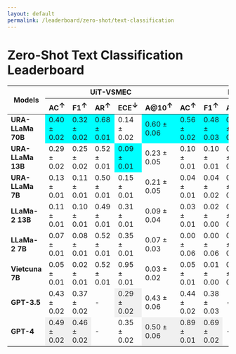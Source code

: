 ```yaml
---
layout: default
permalink: /leaderboard/zero-shot/text-classification
---
```

# Zero-Shot Text Classification Leaderboard

<table class="table table-bordered table-sm w-100 dtHorizontalTable" cellspacing="0">
    <thead>
        <tr>
            <th rowspan="2" class="text-center align-middle"><b>Models</b></th>
            <th colspan="5" class="text-center"><b>UiT-VSMEC</b></th>
            <th colspan="5" class="text-center"><b>PhoATIS</b></th>
        </tr>
        <tr>
            <th class="text-center"><b>AC<span style="vertical-align: super;">↑</span></b></th>
            <th class="text-center"><b>F1<span style="vertical-align: super;">↑</span></b></th>
            <th class="text-center"><b>AR<span style="vertical-align: super;">↑</span></b></th>
            <th class="text-center"><b>ECE<span style="vertical-align: super;">↓</span></b></th>
            <th class="text-center"><b>A@10<span style="vertical-align: super;">↑</span></b></th>
            <th class="text-center"><b>AC<span style="vertical-align: super;">↑</span></b></th>
            <th class="text-center"><b>F1<span style="vertical-align: super;">↑</span></b></th>
            <th class="text-center"><b>AR<span style="vertical-align: super;">↑</span></b></th>
            <th class="text-center"><b>ECE<span style="vertical-align: super;">↓</span></b></th>
            <th class="text-center"><b>A@10<span style="vertical-align: super;">↑</span></b></th>
        </tr>
    </thead>
    <tbody>
        <tr>
            <td class="text-center"><b>URA-LLaMa 70B</b></td>
            <td class="text-center" style="background-color: cyan;">0.40 ± 0.02</td>
            <td class="text-center" style="background-color: cyan;">0.32 ± 0.02</td>
            <td class="text-center" style="background-color: cyan;">0.68 ± 0.01</td>
            <td class="text-center">0.14 ± 0.02</td>
            <td class="text-center" style="background-color: cyan;">0.60 ± 0.06</td>
            <td class="text-center" style="background-color: cyan;">0.56 ± 0.02</td>
            <td class="text-center" style="background-color: cyan;">0.48 ± 0.03</td>
            <td class="text-center" style="background-color: cyan;">0.85 ± 0.00</td>
            <td class="text-center">0.25 ± 0.02</td>
            <td class="text-center" style="background-color: cyan;">0.56 ± 0.06</td>
        </tr>
        <tr>
            <td class="text-center"><b>URA-LLaMa 13B</b></td>
            <td class="text-center">0.29 ± 0.02</td>
            <td class="text-center">0.25 ± 0.02</td>
            <td class="text-center">0.52 ± 0.01</td>
            <td class="text-center" style="background-color: cyan;">0.09 ± 0.01</td>
            <td class="text-center">0.23 ± 0.05</td>
            <td class="text-center">0.10 ± 0.01</td>
            <td class="text-center">0.10 ± 0.01</td>
            <td class="text-center">0.72 ± 0.00</td>
            <td class="text-center">0.52 ± 0.01</td>
            <td class="text-center">0.14 ± 0.04</td>
        </tr>
        <tr>
            <td class="text-center"><b>URA-LLaMa 7B</b></td>
            <td class="text-center">0.13 ± 0.01</td>
            <td class="text-center">0.11 ± 0.01</td>
            <td class="text-center">0.50 ± 0.01</td>
            <td class="text-center">0.15 ± 0.01</td>
            <td class="text-center">0.21 ± 0.05</td>
            <td class="text-center">0.04 ± 0.01</td>
            <td class="text-center">0.04 ± 0.02</td>
            <td class="text-center">0.77 ± 0.00</td>
            <td class="text-center">0.30 ± 0.01</td>
            <td class="text-center">0.04 ± 0.02</td>
        </tr>
        <tr>
            <td class="text-center"><b>LLaMa-2 13B</b></td>
            <td class="text-center">0.11 ± 0.01</td>
            <td class="text-center">0.10 ± 0.01</td>
            <td class="text-center">0.49 ± 0.01</td>
            <td class="text-center">0.31 ± 0.01</td>
            <td class="text-center">0.09 ± 0.04</td>
            <td class="text-center">0.03 ± 0.01</td>
            <td class="text-center">0.02 ± 0.00</td>
            <td class="text-center">0.45 ± 0.01</td>
            <td class="text-center">0.28 ± 0.01</td>
            <td class="text-center">0.03 ± 0.02</td>
        </tr>
        <tr>
            <td class="text-center"><b>LLaMa-2 7B</b></td>
            <td class="text-center">0.07 ± 0.01</td>
            <td class="text-center">0.08 ± 0.01</td>
            <td class="text-center">0.52 ± 0.01</td>
            <td class="text-center">0.35 ± 0.01</td>
            <td class="text-center">0.07 ± 0.03</td>
            <td class="text-center">0.00 ± 0.06</td>
            <td class="text-center">0.00 ± 0.06</td>
            <td class="text-center">0.61 ± 0.01</td>
            <td class="text-center">0.32 ± 0.00</td>
            <td class="text-center">0.00 ± 0.00</td>
        </tr>
        <tr>
            <td class="text-center"><b>Vietcuna 7B</b></td>
            <td class="text-center">0.05 ± 0.01</td>
            <td class="text-center">0.02 ± 0.01</td>
            <td class="text-center">0.52 ± 0.01</td>
            <td class="text-center">0.95 ± 0.01</td>
            <td class="text-center">0.03 ± 0.02</td>
            <td class="text-center">0.05 ± 0.01</td>
            <td class="text-center">0.01 ± 0.00</td>
            <td class="text-center">0.66 ± 0.00</td>
            <td class="text-center" style="background-color: cyan;">0.20 ± 0.01</td>
            <td class="text-center">0.01 ± 0.21</td>
        </tr>
        <tr>
            <td class="text-center"><b>GPT-3.5</b></td>
            <td class="text-center">0.43 ± 0.02</td>
            <td class="text-center">0.37 ± 0.02</td>
            <td class="text-center">-</td>
            <td class="text-center" style="background-color: #f0f0f0;">0.29 ± 0.02</td>
            <td class="text-center">0.43 ± 0.06</td>
            <td class="text-center">0.44 ± 0.02</td>
            <td class="text-center">0.38 ± 0.03</td>
            <td class="text-center">-</td>
            <td class="text-center" style="background-color: #f0f0f0;">0.38 ± 0.02</td>
            <td class="text-center">0.44 ± 0.05</td>
        </tr>
        <tr>
            <td class="text-center"><b>GPT-4</b></td>
            <td class="text-center" style="background-color: #f0f0f0;">0.49 ± 0.02</td>
            <td class="text-center" style="background-color: #f0f0f0;">0.46 ± 0.02</td>
            <td class="text-center">-</td>
            <td class="text-center">0.35 ± 0.02</td>
            <td class="text-center" style="background-color: #f0f0f0;">0.50 ± 0.06</td>
            <td class="text-center" style="background-color: #f0f0f0;">0.89 ± 0.01</td>
            <td class="text-center" style="background-color: #f0f0f0;">0.69 ± 0.02</td>
            <td class="text-center">-</td>
            <td class="text-center" style="background-color: #f0f0f0;">0.83 ± 0.01</td>
            <td class="text-center" style="background-color: #f0f0f0;">0.89 ± 0.03</td>
        </tr>
    </tbody>
</table>
